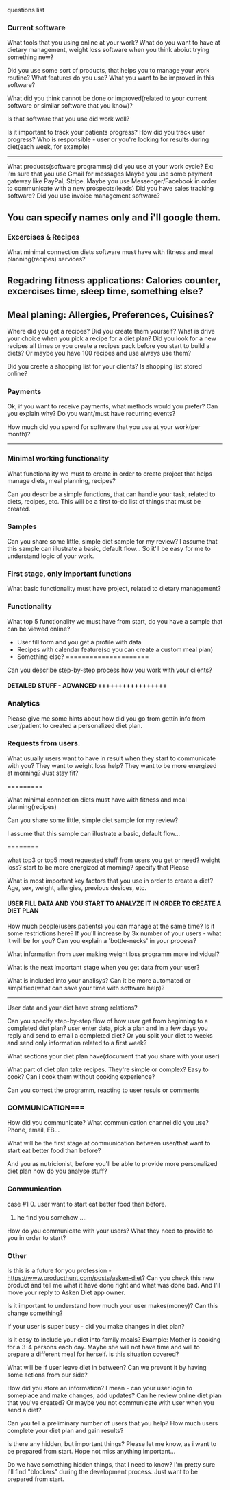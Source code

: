 questions list


### Current software
What tools that you using online at your work?
What do you want to have at dietary management, weight loss software when you think aboiut trying something new?

Did you use some sort of products, that helps you to manage your work routine?
What features do you use?
What you want to be improved in this software?

What did you think cannot be done or improved(related to your current software or similar software that you know)?



Is that software that you use did work well?

Is it important to track your patients progress? 
How did you track user progress?
Who is responsible - user or you're looking for results during diet(each week, for example)


------------

What products(software programms) did you use at your work cycle?
Ex: i'm sure that you use Gmail for messages
Maybe you use some payment gateway like PayPal, Stripe.
Maybe you use Messenger/Facebook in order to communicate with a new prospects(leads)
Did you have sales tracking software? Did you use invoice management software?

You can specify names only and i'll google them.
------------




### Excercises & Recipes
What minimal connection diets software must have with fitness and meal planning(recipes) services?

## Regadring fitness applications: Calories counter, excercises time, sleep time, something else?


## Meal planing: Allergies, Preferences, Cuisines?

Where did you get a recipes? Did you create them yourself?
What is drive your choice when you pick a recipe for a diet plan?
Did you look for a new recipes all times or you create a recipes pack before you start to build a diets?
Or maybe you have 100 recipes and use always use them?


Did you create a shopping list for your clients? Is shopping list stored online?





### Payments
Ok, if you want to receive payments, what methods would you prefer? Can you explain why?
Do you want/must have recurring events?

How much did you spend for software that you use at your work(per month)?

---



### Minimal working functionality
What functionality we must to create in order to create project that helps manage diets, meal planning, recipes?


Can you describe a simple functions, that can handle your task, related to diets, recipes, etc.
This will be a first to-do list of things that must be created.


### Samples
Can you share some little, simple diet sample for my review?
I assume that this sample can illustrate a basic, default flow...
So it'll be easy for me to understand logic of your work.





### First stage, only important functions
What basic functionality must have project, related to dietary management?

### Functionality
What top 5 functionality we must have from start, do you have a sample that can be viewed online?
* User fill form and you get a profile with data
* Recipes with calendar feature(so you can create a custom meal plan)
* Something else?
=====================





Can you describe step-by-step process how you work with your clients?









#### DETAILED STUFF - ADVANCED +++++++++++++++++

### Analytics
Please give me some hints about how did you go from gettin info from user/patient to created a personalized diet plan.



### Requests from users.
What usually users want to have in result when they start to communicate with you?
They want to weight loss help?
They want to be more energized at morning?
Just stay fit?





=========




What minimal connection diets must have with fitness and meal planning(recipes)


Can you share some little, simple diet sample for my review?


I assume that this sample can illustrate a basic, default flow...






========

what top3 or top5 most requested stuff from users you get or need?
weight loss?
start to be more energized at morning?
specify that Please


What is most important key factors that you use in order to create a diet? Age, sex, weight, allergies, previous desices, etc.

#### USER FILL DATA AND YOU START TO ANALYZE IT IN ORDER TO CREATE A DIET PLAN



How much people(users,patients) you can manage at the same time? Is it some restrictions here?
If you'll increase by 3x number of your users - what it will be for you?
Can you explain a 'bottle-necks' in your process?


What information from user making weight loss programm more individual?



What is the next important stage when you get data from your user?

What is included into your analisys? Can it be more automated or simplified(what can save your time with software help)?

---------------



User data and your diet have strong relations?


Can you specify step-by-step flow of how user get from beginning to a completed diet plan?
user enter data, pick a plan and in a few days you reply and send to email a completed diet?
Or you split your diet to weeks and send only information related to a first week?

What sections your diet plan have(document that you share with your user)

What part of diet plan take recipes. They're simple or complex? Easy to cook? Can i cook them without cooking experience?


Can you correct the programm, reacting to user resuls or comments



### COMMUNICATION===
How did you communicate? 
What communication channel did you use? Phone, email, FB...


What will be the first stage at communication between user/that want to start eat better food than before?


And you as nutricionist, before you'll be able to provide more personalized diet plan how do you analyse stuff?




### Communication
case #1
0. user want to start eat better food than before.
1. he find you somehow
....

How do you communicate with your users?
What they need to provide to you in order to start?






### Other

Is this is a future for you profession - https://www.producthunt.com/posts/asken-diet?
Can you check this new product and tell me what it have done right and what was done bad.
And I'll move your reply to Asken Diet app owner.



Is it important to understand how much your user makes(money)?
Can this change something?

If your user is super busy - did you make changes in diet plan?


Is it easy to include your diet into family meals?
Example: Mother is cooking for a 3-4 persons each day. 
Maybe she will not have time and will to prepare a different meal for herself. is this situation covered?

What will be if user leave diet in between? Can we prevent it by having some actions from our side?





How did you store an information? I mean - can your user login to someplace and make changes, add updates?
Can he review online diet plan that you've created?
Or maybe you not communicate with user when you send a diet?






Can you tell a preliminary number of users that you help? How much users complete your diet plan and gain results?


is there any hidden, but important things? Please let me know, as i want to be prepared from start.
Hope not miss anything important...



Do we have something hidden things, that I need to know?
I'm pretty sure I'll find "blockers" during the development process.
Just want to be prepared from start.
